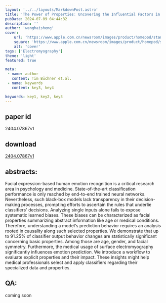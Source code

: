```yaml
---
layout: '../../layouts/MarkdownPost.astro'
title: 'The Power of Properties: Uncovering the Influential Factors in Emotion Classification'
pubDate: 2024-07-09 04:44:32
description: ''
author: 'wanghaisheng'
cover:
    url: 'https://www.apple.com.cn/newsroom/images/product/homepod/standard/Apple-HomePod-hero-230118_big.jpg.large_2x.jpg'
    square: 'https://www.apple.com.cn/newsroom/images/product/homepod/standard/Apple-HomePod-hero-230118_big.jpg.large_2x.jpg'
    alt: 'cover'
tags: ['Electromyography'] 
theme: 'light'
featured: true

meta:
 - name: author
   content: Tim Büchner et.al.
 - name: keywords
   content: key3, key4

keywords: key1, key2, key3
---
```


## paper id
2404.07867v1
## download
[2404.07867v1](http://arxiv.org/abs/2404.07867v1)
## abstracts:
Facial expression-based human emotion recognition is a critical research area in psychology and medicine. State-of-the-art classification performance is only reached by end-to-end trained neural networks. Nevertheless, such black-box models lack transparency in their decision-making processes, prompting efforts to ascertain the rules that underlie classifiers' decisions. Analyzing single inputs alone fails to expose systematic learned biases. These biases can be characterized as facial properties summarizing abstract information like age or medical conditions. Therefore, understanding a model's prediction behavior requires an analysis rooted in causality along such selected properties. We demonstrate that up to 91.25% of classifier output behavior changes are statistically significant concerning basic properties. Among those are age, gender, and facial symmetry. Furthermore, the medical usage of surface electromyography significantly influences emotion prediction. We introduce a workflow to evaluate explicit properties and their impact. These insights might help medical professionals select and apply classifiers regarding their specialized data and properties.
## QA:
coming soon
